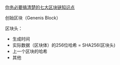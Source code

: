 [你务必要搞清楚的七大区块链知识点](http://gitbook.cn/books/5aa3e24d291bf90af9b050ac/index.html)

创始区块（Genenis Block）

区块头：
- 生成时间
- 实际数据（区块体）的256位哈希 = SHA256(区块头)
- 上一个区块的哈希
- 其他

